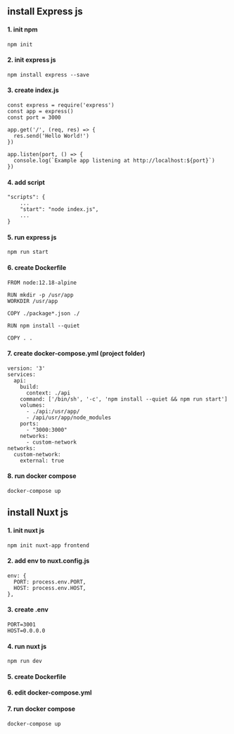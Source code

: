 ## install Express js


#### 1. init npm
```
npm init
```

#### 2. init express js

```
npm install express --save
```


#### 3. create index.js
```
const express = require('express')
const app = express()
const port = 3000

app.get('/', (req, res) => {
  res.send('Hello World!')
})

app.listen(port, () => {
  console.log(`Example app listening at http://localhost:${port}`)
})
```

#### 4. add script

```
"scripts": {
    ...
    "start": "node index.js",
    ...
}
```

#### 5. run express js

```
npm run start
```

#### 6. create Dockerfile
```
FROM node:12.18-alpine

RUN mkdir -p /usr/app
WORKDIR /usr/app

COPY ./package*.json ./

RUN npm install --quiet

COPY . .
```

#### 7. create docker-compose.yml (project folder)
```
version: '3'
services:
  api:
    build:
      context: ./api
    command: ['/bin/sh', '-c', 'npm install --quiet && npm run start']
    volumes:
      - ./api:/usr/app/
      - /api/usr/app/node_modules
    ports:
      - "3000:3000"
    networks:
      - custom-network
networks:
  custom-network:
    external: true
```

#### 8. run docker compose
```
docker-compose up
```

## install Nuxt js


#### 1. init nuxt js

```
npm init nuxt-app frontend
```

#### 2. add env to nuxt.config.js
```
env: {
  PORT: process.env.PORT,
  HOST: process.env.HOST,
},
```

#### 3. create .env
```
PORT=3001
HOST=0.0.0.0
```

#### 4. run nuxt js
```
npm run dev
```

#### 5. create Dockerfile
<!-- ```
FROM node:12.18-alpine

RUN mkdir -p /usr/app
WORKDIR /usr/app

COPY ./package*.json ./

RUN yarn --quiet

COPY . .
``` -->

#### 6. edit docker-compose.yml
<!-- ```
version: '3'
services:
  api:
    build:
      context: ./api
    command: ['/bin/sh', '-c', 'npm install --quiet && npm run start']
    volumes:
      - ./api:/usr/app/
      - /api/usr/app/node_modules
    ports:
      - "3000:3000"
    networks:
      - custom-network
  frontend:
    build:
      context: ./frontend
    volumes:
      - ./frontend:/usr/app/
      - /frontend/usr/app/node_modules
    command: ['/bin/sh', '-c', 'yarn --quiet && yarn dev']
    ports:
      - "3001:3001"
    env_file:
      - ./frontend/.env
    networks:
      - custom-network
networks:
  custom-network:
    external: true
``` -->

#### 7. run docker compose
```
docker-compose up
```










